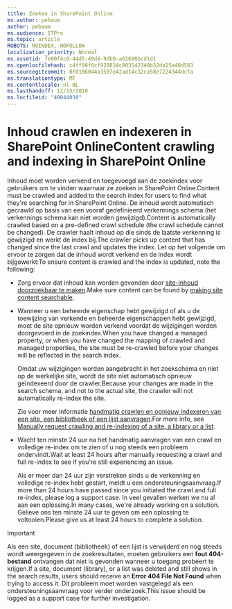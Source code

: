 ```yaml
---
title: Zoeken in SharePoint Online
ms.author: pebaum
author: pebaum
ms.audience: ITPro
ms.topic: article
ROBOTS: NOINDEX, NOFOLLOW
localization_priority: Normal
ms.assetid: fe00f4c0-44d5-49d4-9db0-a62698bcd1d1
ms.openlocfilehash: c4ff98f0cf928834c803542340b32da15a40d583
ms.sourcegitcommit: 0f0186044a3597e42ad14c32ca58e7224344dcfa
ms.translationtype: MT
ms.contentlocale: nl-NL
ms.lasthandoff: 12/15/2019
ms.locfileid: "40044038"
---
```

# <a name="content-crawling-and-indexing-in-sharepoint-online"></a><span data-ttu-id="b885c-102">Inhoud crawlen en indexeren in SharePoint Online</span><span class="sxs-lookup"><span data-stu-id="b885c-102">Content crawling and indexing in SharePoint Online</span></span>

<span data-ttu-id="b885c-103">Inhoud moet worden verkend en toegevoegd aan de zoekindex voor gebruikers om te vinden waarnaar ze zoeken in SharePoint Online.</span><span class="sxs-lookup"><span data-stu-id="b885c-103">Content must be crawled and added to the search index for users to find what they're searching for in SharePoint Online.</span></span> <span data-ttu-id="b885c-104">De inhoud wordt automatisch gecrawld op basis van een vooraf gedefinieerd verkennings schema (het verkennings schema kan niet worden gewijzigd).</span><span class="sxs-lookup"><span data-stu-id="b885c-104">Content is automatically crawled based on a pre-defined crawl schedule (the crawl schedule cannot be changed).</span></span> <span data-ttu-id="b885c-105">De crawler haalt inhoud op die sinds de laatste verkenning is gewijzigd en werkt de index bij.</span><span class="sxs-lookup"><span data-stu-id="b885c-105">The crawler picks up content that has changed since the last crawl and updates the index.</span></span> <span data-ttu-id="b885c-106">Let op het volgende om ervoor te zorgen dat de inhoud wordt verkend en de index wordt bijgewerkt:</span><span class="sxs-lookup"><span data-stu-id="b885c-106">To ensure content is crawled and the index is updated, note the following:</span></span>

- <span data-ttu-id="b885c-107">Zorg ervoor dat inhoud kan worden gevonden door [site-inhoud doorzoekbaar te maken](https://docs.microsoft.com/sharepoint/make-site-content-searchable).</span><span class="sxs-lookup"><span data-stu-id="b885c-107">Make sure content can be found by [making site content searchable](https://docs.microsoft.com/sharepoint/make-site-content-searchable).</span></span>

- <span data-ttu-id="b885c-108">Wanneer u een beheerde eigenschap hebt gewijzigd of als u de toewijzing van verkende en beheerde eigenschappen hebt gewijzigd, moet de site opnieuw worden verkend voordat de wijzigingen worden doorgevoerd in de zoekindex.</span><span class="sxs-lookup"><span data-stu-id="b885c-108">When you have changed a managed property, or when you have changed the mapping of crawled and managed properties, the site must be re-crawled before your changes will be reflected in the search index.</span></span> 

    <span data-ttu-id="b885c-109">Omdat uw wijzigingen worden aangebracht in het zoekschema en niet op de werkelijke site, wordt de site niet automatisch opnieuw geïndexeerd door de crawler.</span><span class="sxs-lookup"><span data-stu-id="b885c-109">Because your changes are made in the search schema, and not to the actual site, the crawler will not automatically re-index the site.</span></span> 

    <span data-ttu-id="b885c-110">Zie voor meer informatie [handmatig crawlen en opnieuw indexeren van een site, een bibliotheek of een lijst aanvragen](https://docs.microsoft.com/sharepoint/crawl-site-conten).</span><span class="sxs-lookup"><span data-stu-id="b885c-110">For more info, see [Manually request crawling and re-indexing of a site, a library or a list](https://docs.microsoft.com/sharepoint/crawl-site-conten).</span></span>

- <span data-ttu-id="b885c-111">Wacht ten minste 24 uur na het handmatig aanvragen van een crawl en volledige re-index om te zien of u nog steeds een probleem ondervindt.</span><span class="sxs-lookup"><span data-stu-id="b885c-111">Wait at least 24 hours after manually requesting a crawl and full re-index to see if you're still experiencing an issue.</span></span> 

    <span data-ttu-id="b885c-112">Als er meer dan 24 uur zijn verstreken sinds u de verkenning en volledige re-index hebt gestart, meldt u een ondersteuningsaanvraag.</span><span class="sxs-lookup"><span data-stu-id="b885c-112">If more than 24 hours have passed since you initiated the crawl and full re-index, please log a support case.</span></span> <span data-ttu-id="b885c-113">In veel gevallen werken we nu al aan een oplossing.</span><span class="sxs-lookup"><span data-stu-id="b885c-113">In many cases, we're already working on a solution.</span></span> <span data-ttu-id="b885c-114">Gelieve ons ten minste 24 uur te geven om een oplossing te voltooien.</span><span class="sxs-lookup"><span data-stu-id="b885c-114">Please give us at least 24 hours to complete a solution.</span></span>

> [!IMPORTANT]
> <span data-ttu-id="b885c-115">Als een site, document (bibliotheek) of een lijst is verwijderd en nog steeds wordt weergegeven in de zoekresultaten, moeten gebruikers een **fout 404-bestand** ontvangen dat niet is gevonden wanneer u toegang probeert te krijgen.</span><span class="sxs-lookup"><span data-stu-id="b885c-115">If a site, document (library), or a list was deleted and still shows in the search results, users should receive an **Error 404 File Not Found** when trying to access it.</span></span> <span data-ttu-id="b885c-116">Dit probleem moet worden vastgelegd als een ondersteuningsaanvraag voor verder onderzoek.</span><span class="sxs-lookup"><span data-stu-id="b885c-116">This issue should be logged as a support case for further investigation.</span></span> 



